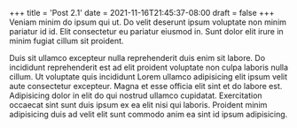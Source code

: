 +++
title = 'Post 2.1'
date = 2021-11-16T21:45:37-08:00
draft = false
+++
Veniam minim do ipsum qui ut. Do velit deserunt ipsum voluptate non minim pariatur id id. Elit consectetur eu pariatur eiusmod in. Sunt dolor elit irure in minim fugiat cillum sit proident.

Duis sit ullamco excepteur nulla reprehenderit duis enim sit labore. Do incididunt reprehenderit est ad elit proident voluptate non culpa laboris nulla cillum. Ut voluptate quis incididunt Lorem ullamco adipisicing elit ipsum velit aute consectetur excepteur. Magna et esse officia elit sint et do labore est. Adipisicing dolor in elit do qui nostrud ullamco cupidatat. Exercitation occaecat sint sunt duis ipsum ex ea elit nisi qui laboris. Proident minim adipisicing duis ad velit elit sunt commodo anim ea sint id ipsum adipisicing.
